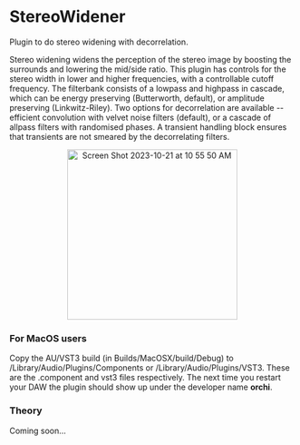 # StereoWidener
Plugin to do stereo widening with decorrelation.

Stereo widening widens the perception of the stereo image by boosting the surrounds and lowering the mid/side ratio. This plugin has controls for the stereo width in lower and higher frequencies, with a controllable cutoff frequency.
The filterbank consists of a lowpass and highpass in cascade, which can be energy preserving (Butterworth, default), or amplitude preserving (Linkwitz-Riley). Two options for decorrelation are available -- efficient convolution with velvet noise filters (default), or a cascade of allpass filters with randomised phases. A transient handling block ensures that transients are not smeared by the decorrelating filters.

<p align = "center">
<img width="300" alt="Screen Shot 2023-10-21 at 10 55 50 AM" src="https://github.com/orchidas/StereoWidener/assets/18227419/f12000bc-662f-4aa8-af66-901c1eebd225">
</p>

### For MacOS users
Copy the AU/VST3 build (in Builds/MacOSX/build/Debug) to /Library/Audio/Plugins/Components or /Library/Audio/Plugins/VST3. These are the .component and vst3 files respectively. The next time you restart your DAW the plugin should show up under the developer name **orchi**.

### Theory
Coming soon...
